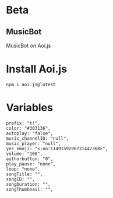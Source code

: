 # Beta
## MusicBot
MusicBot on Aoi.js

# Install Aoi.js
```
npm i aoi.js@latest
```

# Variables
```
prefix: "t!",
color: "#303136",
autoplay: "false",
music_channelID: "null",
music_player: "null",
yes_emoji: "<:on:1149159296731447368>",
volume: "100",
authorbutton: "0",
play_pause: "none",
loop: "none",
songTitle: "",
songID: "",
songDuration: "",
songThumbnail: "",
```
